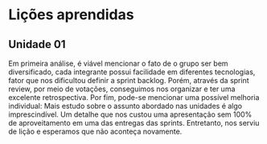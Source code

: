 # Lições aprendidas

## Unidade 01
Em primeira análise, é viável mencionar o fato de o grupo ser bem diversificado, cada integrante possui facilidade em diferentes tecnologias, fator que nos dificultou definir a sprint backlog. Porém, através da sprint review, por meio de votações, conseguimos nos organizar e ter uma excelente retrospectiva.
Por fim, pode-se mencionar uma possível melhoria individual: Mais estudo sobre o assunto abordado nas unidades é algo imprescindível. Um detalhe que nos custou uma apresentação sem 100% de aproveitamento em uma das entregas das sprints. Entretanto, nos serviu de lição e esperamos que não aconteça novamente.